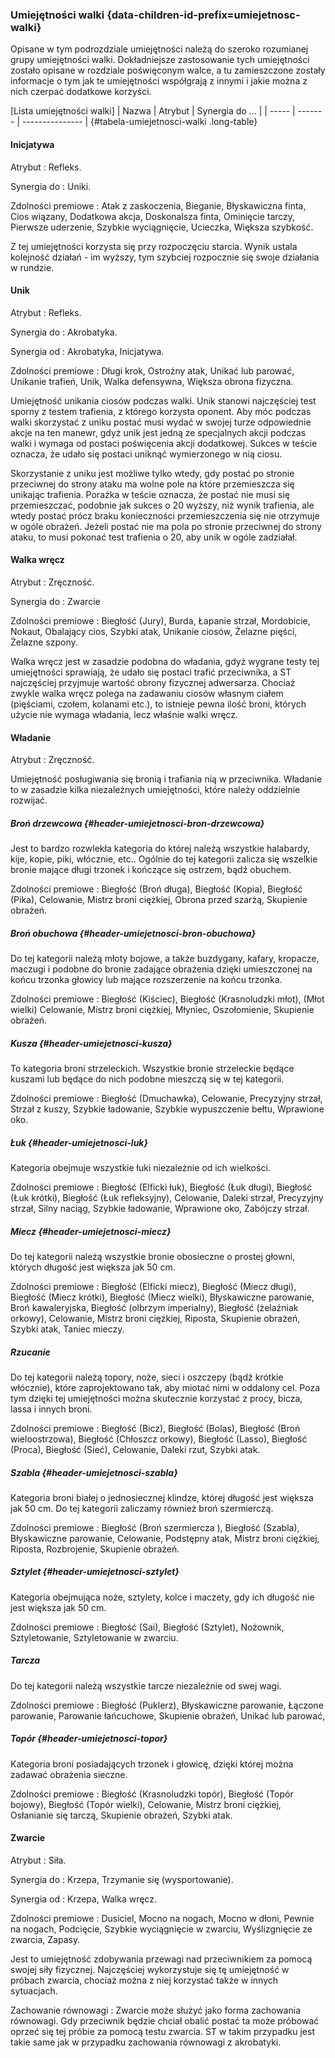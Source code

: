 ### Umiejętności walki {data-children-id-prefix=umiejetnosc-walki}

Opisane w tym podrozdziale umiejętności należą do szeroko rozumianej grupy umiejętności walki. Dokładniejsze zastosowanie tych umiejętności zostało opisane w rozdziale poświęconym walce, a tu zamieszczone zostały informacje o tym jak te umiejętności współgrają z innymi i jakie można z nich czerpać dodatkowe korzyści.
 
[Lista umiejętności walki]
| Nazwa | Atrybut | Synergia do ... |
| ----- | ------- | --------------- |
{#tabela-umiejetnosci-walki .long-table}

#### Inicjatywa

Atrybut
: Refleks.

Synergia do
: Uniki.

Zdolności premiowe
: Atak z zaskoczenia, Bieganie, Błyskawiczna finta, Cios wiązany, Dodatkowa akcja, Doskonalsza finta, Ominięcie tarczy, Pierwsze uderzenie, Szybkie wyciągnięcie, Ucieczka, Większa szybkość. 

Z tej umiejętności korzysta się przy rozpoczęciu starcia. Wynik ustala kolejność działań - im wyższy, tym szybciej rozpocznie się swoje działania w rundzie. 

#### Unik

Atrybut
: Refleks.

Synergia do
: Akrobatyka.

Synergia od
: Akrobatyka, Inicjatywa.

Zdolności premiowe
: Długi krok, Ostrożny atak, Unikać lub parować, Unikanie trafień, Unik, Walka defensywna, Większa obrona fizyczna. 

Umiejętność unikania ciosów podczas walki. Unik stanowi najczęściej test sporny z testem trafienia, z którego korzysta oponent. Aby móc podczas walki skorzystać z uniku postać musi wydać w swojej turze odpowiednie akcje na ten manewr, gdyż unik jest jedną ze specjalnych akcji podczas walki i wymaga od postaci poświęcenia akcji dodatkowej. Sukces w teście oznacza, że udało się postaci uniknąć wymierzonego w nią ciosu. 

Skorzystanie z uniku jest możliwe tylko wtedy, gdy postać po stronie przeciwnej do strony ataku ma wolne pole na które przemieszcza się unikając trafienia. Porażka w teście oznacza, że postać nie musi się przemieszczać, podobnie jak sukces o 20 wyższy, niż wynik trafienia, ale wtedy postać prócz braku konieczności przemieszczenia się nie otrzymuje w ogóle obrażeń. Jeżeli postać nie ma pola po stronie przeciwnej do strony ataku, to musi pokonać test trafienia o 20, aby unik w ogóle zadziałał. 

#### Walka wręcz

Atrybut
: Zręczność.

Synergia do
: Zwarcie

Zdolności premiowe
: Biegłość (Jury), Burda, Łapanie strzał, Mordobicie, Nokaut, Obalający cios, Szybki atak, Unikanie ciosów, Żelazne pięści, Żelazne szpony.

Walka wręcz jest w zasadzie podobna do władania, gdyż wygrane testy tej umiejętności sprawiają, że udało się postaci trafić przeciwnika, a ST najczęściej przyjmuje wartość obrony fizycznej adwersarza. Chociaż zwykle walka wręcz polega na zadawaniu ciosów własnym ciałem (pięściami, czołem, kolanami etc.), to istnieje pewna ilość broni, których użycie nie wymaga władania, lecz właśnie walki wręcz.

#### Władanie

Atrybut
: Zręczność.

Umiejętność posługiwania się bronią i trafiania nią w przeciwnika. Władanie to w zasadzie kilka niezależnych umiejętności, które należy oddzielnie rozwijać. 

##### Broń drzewcowa {#header-umiejetnosci-bron-drzewcowa}

Jest to bardzo rozwlekła kategoria do której należą wszystkie halabardy, kije, kopie, piki, włócznie, etc.. Ogólnie do tej kategorii zalicza się wszelkie bronie mające długi trzonek i kończące się ostrzem, bądź obuchem.

Zdolności premiowe
: Biegłość  (Broń długa), Biegłość  (Kopia), Biegłość  (Pika), Celowanie, Mistrz broni ciężkiej, Obrona przed szarżą, Skupienie obrażeń.

##### Broń obuchowa {#header-umiejetnosci-bron-obuchowa}

Do tej kategorii należą młoty bojowe, a także buzdygany, kafary, kropacze, maczugi i podobne do bronie zadające obrażenia dzięki umieszczonej na końcu trzonka głowicy lub mające rozszerzenie na końcu trzonka. 

Zdolności premiowe
: Biegłość (Kiściec), Biegłość (Krasnoludzki młot), (Młot wielki) Celowanie, Mistrz broni ciężkiej, Młyniec, Oszołomienie, Skupienie obrażeń.

##### Kusza {#header-umiejetnosci-kusza}

To kategoria broni strzeleckich. Wszystkie bronie strzeleckie będące kuszami lub będące do nich podobne mieszczą się w tej kategorii.

Zdolności premiowe
: Biegłość (Dmuchawka), Celowanie, Precyzyjny strzał, Strzał z kuszy, Szybkie ładowanie, Szybkie wypuszczenie bełtu, Wprawione oko.

##### Łuk {#header-umiejetnosci-luk}

Kategoria obejmuje wszystkie łuki niezależnie od ich wielkości.

Zdolności premiowe
: Biegłość (Elficki łuk), Biegłość (Łuk długi), Biegłość (Łuk krótki), Biegłość (Łuk refleksyjny), Celowanie, Daleki strzał, Precyzyjny strzał, Silny naciąg, Szybkie ładowanie, Wprawione oko, Zabójczy strzał.

##### Miecz {#header-umiejetnosci-miecz}

Do tej kategorii należą wszystkie bronie obosieczne o prostej głowni, których długość jest większa jak 50 cm.

Zdolności premiowe
: Biegłość (Elficki miecz), Biegłość (Miecz długi), Biegłość (Miecz krótki), Biegłość (Miecz wielki), Błyskawiczne parowanie, Broń kawaleryjska, Biegłość (olbrzym imperialny), Biegłość (żelaźniak orkowy), Celowanie, Mistrz broni ciężkiej, Riposta, Skupienie obrażeń, Szybki atak, Taniec mieczy.

##### Rzucanie

Do tej kategorii należą topory, noże, sieci i oszczepy (bądź krótkie włócznie), które zaprojektowano tak, aby miotać nimi w oddalony cel. Poza tym dzięki tej umiejętności można skutecznie korzystać z procy, bicza, lassa i innych broni.

Zdolności premiowe
: Biegłość (Bicz), Biegłość (Bolas), Biegłość (Broń wieloostrzowa), Biegłość (Chłoszcz orkowy), Biegłość (Lasso), Biegłość (Proca), Biegłość (Sieć), Celowanie, Daleki rzut, Szybki atak. 

##### Szabla {#header-umiejetnosci-szabla}

Kategoria broni białej o jednosiecznej klindze, której długość jest większa jak 50 cm. Do tej kategorii zaliczamy również broń szermierczą. 

Zdolności premiowe
: Biegłość (Broń szermiercza ), Biegłość (Szabla), Błyskawiczne parowanie, Celowanie, Podstępny atak, Mistrz broni ciężkiej, Riposta, Rozbrojenie, Skupienie obrażeń.

##### Sztylet {#header-umiejetnosci-sztylet}

Kategoria obejmująca noże, sztylety, kolce i maczety, gdy ich długość nie jest większa jak 50 cm.

Zdolności premiowe
: Biegłość (Sai), Biegłość (Sztylet), Nożownik, Sztyletowanie, Sztyletowanie w zwarciu.

##### Tarcza

Do tej kategorii należą wszystkie tarcze niezależnie od swej wagi.

Zdolności premiowe
: Biegłość (Puklerz), Błyskawiczne parowanie, Łączone parowanie, Parowanie łańcuchowe, Skupienie obrażeń, Unikać lub parować, 

##### Topór {#header-umiejetnosci-topor}

Kategoria broni posiadających trzonek i głowicę, dzięki której można zadawać obrażenia sieczne.

Zdolności premiowe
: Biegłość (Krasnoludzki topór), Biegłość (Topór bojowy), Biegłość (Topór wielki), Celowanie, Mistrz broni ciężkiej, Osłanianie się tarczą, Skupienie obrażeń, Szybki atak.

#### Zwarcie

Atrybut
: Siła.

Synergia do
: Krzepa, Trzymanie się (wysportowanie).

Synergia od
: Krzepa, Walka wręcz. 

Zdolności premiowe
: Dusiciel, Mocno na nogach, Mocno w dłoni, Pewnie na nogach, Podcięcie, Szybkie wyciągnięcie w zwarciu, Wyślizgnięcie ze zwarcia, Zapasy.

Jest to umiejętność zdobywania przewagi nad przeciwnikiem za pomocą swojej siły fizycznej. Najczęściej wykorzystuje się tę umiejętność w próbach zwarcia, chociaż można z niej korzystać także w innych sytuacjach.

Zachowanie równowagi
: Zwarcie może służyć jako forma zachowania równowagi. Gdy przeciwnik będzie chciał obalić postać ta może próbować oprzeć się tej próbie za pomocą testu zwarcia. ST w takim przypadku jest takie same jak w przypadku zachowania równowagi z akrobatyki.
